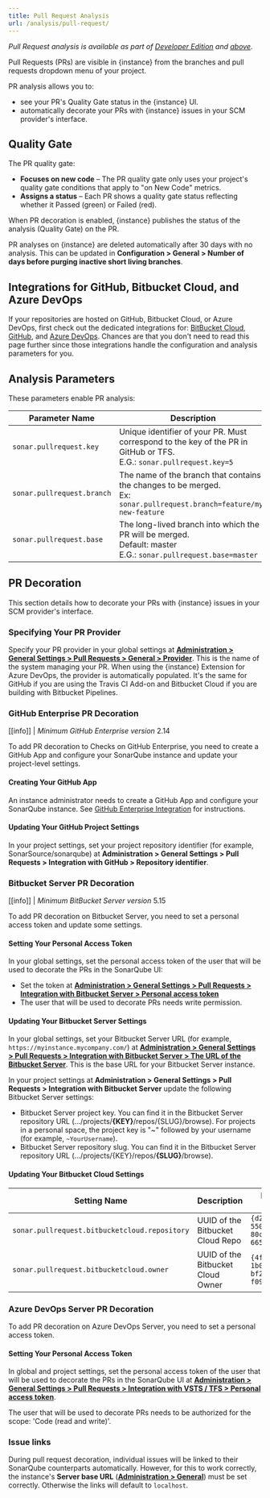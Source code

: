 ```yaml
---
title: Pull Request Analysis
url: /analysis/pull-request/
---
```


<!-- sonarqube -->

_Pull Request analysis is available as part of [Developer Edition](https://redirect.sonarsource.com/editions/developer.html) and [above](https://www.sonarsource.com/plans-and-pricing/)._

<!-- /sonarqube -->
Pull Requests (PRs) are visible in {instance} from the branches and pull requests dropdown menu of your project.

PR analysis allows you to:

* see your PR's Quality Gate status in the {instance} UI.
* automatically decorate your PRs with {instance} issues in your SCM provider's interface.

## Quality Gate

The PR quality gate:
* **Focuses on new code** – The PR quality gate only uses your project's quality gate conditions that apply to "on New Code" metrics.
* **Assigns a status** – Each PR shows a quality gate status reflecting whether it Passed (green) or Failed (red).

When PR decoration is enabled, {instance} publishes the status of the analysis (Quality Gate) on the PR.

PR analyses on {instance} are deleted automatically after 30 days with no analysis. This can be updated in **Configuration > General > Number of days before purging inactive short living branches**. 

<!-- sonarcloud -->
## Integrations for GitHub, Bitbucket Cloud, and Azure DevOps
If your repositories are hosted on GitHub, Bitbucket Cloud, or Azure DevOps, first check out the dedicated integrations for: [BitBucket Cloud](/integrations/bitbucketcloud/), [GitHub](/integrations/github/), and [Azure DevOps](/integrations/vsts/). Chances are that you don't need to read this page further since those integrations handle the configuration and analysis parameters for you.
<!-- /sonarcloud -->

## Analysis Parameters

These parameters enable PR analysis:

| Parameter Name        | Description |
| --------------------- | ------------------ |
| `sonar.pullrequest.key` | Unique identifier of your PR. Must correspond to the key of the PR in GitHub or TFS. <br/> E.G.: `sonar.pullrequest.key=5` |
| `sonar.pullrequest.branch` | The name of the branch that contains the changes to be merged.<br/> Ex: `sonar.pullrequest.branch=feature/my-new-feature`|
| `sonar.pullrequest.base` | The long-lived branch into which the PR will be merged. <br/> Default: master <br/> E.G.: `sonar.pullrequest.base=master`|

## PR Decoration
This section details how to decorate your PRs with {instance} issues in your SCM provider's interface.

### Specifying Your PR Provider

Specify your PR provider in your global settings at [**Administration > General Settings > Pull Requests > General > Provider**](/#sonarqube-admin#/sonarqube/admin/settings?category=pull_request/). This is the name of the system managing your PR. When using the {instance} Extension for Azure DevOps, the provider is automatically populated. <!-- sonarcloud -->It's the same for GitHub if you are using the Travis CI Add-on and Bitbucket Cloud if you are building with Bitbucket Pipelines.<!-- /sonarcloud -->

### GitHub <!-- sonarqube -->Enterprise<!-- /sonarqube --> PR Decoration

<!-- sonarqube -->
[[info]]
| *Minimum GitHub Enterprise version* 2.14
<!-- /sonarqube -->

To add PR decoration to Checks on GitHub <!-- sonarqube -->Enterprise<!-- /sonarqube -->, you need to <!-- sonarqube -->create a GitHub App and configure your SonarQube instance and<!-- /sonarqube --> update your project-level settings.

<!-- sonarqube -->
#### Creating Your GitHub App
An instance administrator needs to create a GitHub App and configure your SonarQube instance. See [GitHub Enterprise Integration](/instance-administration/github-application/) for instructions.
<!-- /sonarqube -->

#### Updating Your GitHub Project Settings
In your project settings, set your project repository identifier (for example, SonarSource/sonarqube) at **Administration > General Settings > Pull Requests > Integration with GitHub > Repository identifier**.

### Bitbucket <!-- sonarqube -->Server<!-- /sonarqube --> PR Decoration

<!-- sonarqube -->
[[info]]
| *Minimum BitBucket Server version* 5.15
<!-- /sonarqube -->


To add PR decoration on Bitbucket <!-- sonarqube -->Server<!-- /sonarqube -->, you need to <!-- sonarqube -->set a personal access token and<!-- /sonarqube --> update some settings. 

<!-- sonarqube -->
#### Setting Your Personal Access Token

In your global settings, set the personal access token of the user that will be used to decorate the PRs in the SonarQube UI:

* Set the token at [**Administration > General Settings > Pull Requests > Integration with Bitbucket Server > Personal access token**](/#sonarqube-admin#/admin/settings?category=pull_request/)
* The user that will be used to decorate PRs needs write permission.


#### Updating Your Bitbucket Server Settings

In your global settings, set your Bitbucket Server URL (for example, `https://myinstance.mycompany.com/`) at [**Administration > General Settings > Pull Requests > Integration with Bitbucket Server > The URL of the Bitbucket Server**](/#sonarqube-admin#/admin/settings?category=pull_request/). This is the base URL for your Bitbucket Server instance.

In your project settings at **Administration > General Settings > Pull Requests > Integration with Bitbucket Server** update the following Bitbucket Server settings:

* Bitbucket Server project key. You can find it in the Bitbucket Server repository URL (.../projects/**{KEY}**/repos/{SLUG}/browse).
For projects in a personal space, the project key is "~" followed by your username (for example,  `~YourUsername`).
* Bitbucket Server repository slug. You can find it in the Bitbucket Server repository URL (.../projects/{KEY}/repos/**{SLUG}**/browse).
<!-- /sonarqube -->

<!-- sonarcloud -->
#### Updating Your Bitbucket Cloud Settings
| Setting Name        | Description | Example value |
| --------------------- | ------------------ |------------------ |
| `sonar.pullrequest.bitbucketcloud.repository` | UUID of the Bitbucket Cloud Repo | `{d2615dd4-550d-43e5-80c4-665f951e5d6e}` |
| `sonar.pullrequest.bitbucketcloud.owner` | UUID of the Bitbucket Cloud Owner | `{4f9fd128-1b08-49ec-bf2c-f094163cff4d}` |
<!-- /sonarcloud -->

### Azure DevOps <!-- sonarqube -->Server<!-- /sonarqube --> PR Decoration

To add PR decoration on Azure DevOps <!-- sonarqube -->Server<!-- /sonarqube -->, you need to set a personal access token.

#### Setting Your Personal Access Token

In <!-- sonarqube -->global and<!-- /sonarqube --> project settings, set the personal access token of the user that will be used to decorate the PRs in the SonarQube UI at [**Administration > General Settings > Pull Requests > Integration with VSTS / TFS > Personal access token**](/#sonarqube-admin#/admin/settings?category=pull_request/). 

The user that will be used to decorate PRs needs to be authorized for the scope: 'Code (read and write)'.	

<!-- sonarqube -->
### Issue links
During pull request decoration, individual issues will be linked to their SonarQube counterparts automatically. However, for this to work correctly, the instance's **Server base URL** (**[Administration > General](/#sonarqube-admin#/admin/settings)**) must be set correctly. Otherwise the links will default to `localhost`.
<!-- /sonarqube -->
